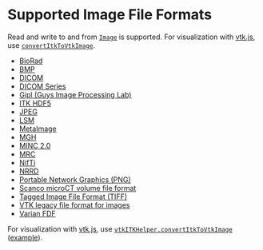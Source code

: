 # Supported Image File Formats

Read and write to and from [`Image`](/typescript/interface_types/Image.html) is supported. For visualization with [vtk.js](https://kitware.github.io/vtk-js/index.html), use [`convertItkToVtkImage`](https://kitware.github.io/vtk-js/api/Common_DataModel_ITKHelper.html).

- [BioRad](https://www.bio-rad.com/)
- [BMP](https://en.wikipedia.org/wiki/BMP_file_format)
- [DICOM](https://dicom.nema.org/)
- [DICOM Series](https://dicom.nema.org/)
- [Gipl (Guys Image Processing Lab)](https://www.ncbi.nlm.nih.gov/pubmed/12956259)
- [ITK HDF5](https://support.hdfgroup.org/HDF5/)
- [JPEG](https://en.wikipedia.org/wiki/JPEG_File_Interchange_Format)
- [LSM](https://www.openwetware.org/wiki/Dissecting_LSM_files)
- [MetaImage](https://itk.org/Wiki/ITK/MetaIO/Documentation)
- [MGH](https://surfer.nmr.mgh.harvard.edu/fswiki/FsTutorial/MghFormat)
- [MINC 2.0](https://en.wikibooks.org/wiki/MINC/SoftwareDevelopment/MINC2.0_File_Format_Reference)
- [MRC](http://www.ccpem.ac.uk/mrc_format/mrc_format.php)
- [NifTi](https://nifti.nimh.nih.gov/nifti-1)
- [NRRD](http://teem.sourceforge.net/nrrd/format.html)
- [Portable Network Graphics (PNG)](https://en.wikipedia.org/wiki/Portable_Network_Graphics)
- [Scanco microCT volume file format](https://www.scanco.ch/en/support/customer-login/faq-customers/faq-customers-import-export.html)
- [Tagged Image File Format (TIFF)](https://en.wikipedia.org/wiki/TIFF)
- [VTK legacy file format for images](https://www.vtk.org/VTK/img/file-formats.pdf)
- [Varian FDF](https://github.com/InsightSoftwareConsortium/ITKIOFDF)

For visualization with [vtk.js](https://kitware.github.io/vtk-js/index.html), use [`vtkITKHelper.convertItkToVtkImage`](https://kitware.github.io/vtk-js/api/Common_DataModel_ITKHelper.html) ([example](https://kitware.github.io/vtk-js/examples/ItkWasmVolume.html)).